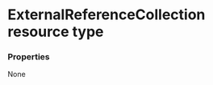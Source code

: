 # ExternalReferenceCollection resource type



### Properties
None

<!-- uuid: 2a624952-5b6d-4ec9-95f1-19215c9eeb71
2015-10-09 18:28:47 UTC -->